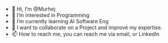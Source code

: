 - 👋 Hi, I’m @Murhej
- 👀 I’m interested in Programming 
- 🌱 I’m currently learning AI Software Eng
- 💞️ I want to collaborate on a Project and improve my expertise. 
- 📫 How to reach me, you can reach me via email, or LinkedIn

<!---
Murhej/Murhej is a ✨ special ✨ repository because its `README.md` (this file) appears on your GitHub profile.
You can click the Preview link to take a look at your changes.
--->
